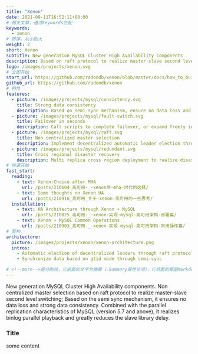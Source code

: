 ```yaml
---
title: "Xenon"
date: 2021-09-11T16:52:11+08:00
# 相关文章，通过keywords匹配
keywords:
  - xenon
# 排序，从小到大
weight: 2
short: Xenon
subtitle: New generation MySQL Cluster High Availability components
description: Based on raft protocol to realize master-slave second level switching; Based on the semi sync mechanism, it ensures no data loss and strong data consistency. 
logo: /images/projects/xenon.svg
# 立即开始
start_url: https://github.com/radondb/xenon/blob/master/docs/how_to_build_and_run_xenon.md
github_url: https://github.com/radondb/xenon
# 特性
features:
  - picture: /images/projects/mysql/consistency.svg
    title: Strong data consistency
    description: Based on semi-sync mechanism, ensure no data loss and realize strong data consistency.
  - picture: /images/projects/mysql/fault-switch.svg
    title: Failover in seconds
    description: Call scripts to complete failover, or expand freely in combination with consul and zookeeper.
  - picture: /images/projects/mysql/raft.svg
    title: Non centralized master selection
    description: Implement decentralized automatic leader election through raft protocol.
  - picture: /images/projects/mysql/redundant.svg
    title: Cross regional disaster recovery
    description: Multi replica cross region deployment to realize disaster recovery service.
# 快速开始
fast_start:
  reading:
    - text: Xenon:Choice after MHA
      url: /posts/210604_高可用-_-xenon后-mha-时代的选择/
    - text: Some thoughts on Xenon HA
      url: /posts/210916_高可用_关于-xenon-高可用的一些思考/
  installation:
    - text: HA Architecture through Xenon + MySQL
      url: /posts/210825_高可用-_-xenon-实现-mysql-高可用架构-部署篇/
    - text: Xenon + MySQL Common Operations
      url: /posts/210903_高可用-_-xenon-实现-mysql-高可用架构-常用操作篇/
# 架构
architecture:
  picture: /images/projects/xenon/xenon-architecture.png
  intros:
    - Automatic election of decentralized leaders through raft protocol
    - Synchronize data based on gtid mode through semi-sync

# <!--more-->是分割线，它前面的文字为摘要（.Summary属性访问），它后面的都是Markdown格式内容（.Content），会自动匹配格式转成HTML
---
```


New generation MySQL Cluster High Availability components. Non centralized master selection based on raft protocol to realize master-slave second level switching; Based on the semi sync mechanism, it ensures no data loss and strong data consistency. Combined with the parallel replication characteristics of MySQL (version 5.7 and above), it realizes binlog parallel playback and greatly reduces the slave library delay.

<!--more-->

### Title

some content


